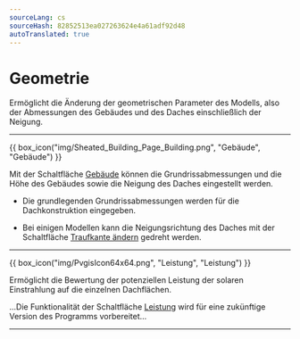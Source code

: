 ```yaml
---
sourceLang: cs
sourceHash: 82852513ea027263624e4a61adf92d48
autoTranslated: true
---
```


# Geometrie

  <p>Ermöglicht die Änderung der geometrischen Parameter des Modells, also der Abmessungen des Gebäudes und des Daches einschließlich der Neigung.</p>

  <hr class="main">

{{ box_icon("img/Sheated_Building_Page_Building.png", "Gebäude", "Gebäude") }}

  <p>Mit der Schaltfläche <u>Gebäude</u> können die Grundrissabmessungen und die Höhe des Gebäudes sowie die Neigung des Daches eingestellt werden.</p>

  <ul>
    <li><p>Die grundlegenden Grundrissabmessungen werden für die Dachkonstruktion eingegeben.</p></li>
    <li><p>Bei einigen Modellen kann die Neigungsrichtung des Daches mit der Schaltfläche <u>Traufkante ändern</u> gedreht werden.</p></li>
  </ul>

  <hr class="main">

{{ box_icon("img/PvgisIcon64x64.png", "Leistung", "Leistung") }}

<p>
Ermöglicht die Bewertung der potenziellen Leistung der solaren Einstrahlung auf die einzelnen Dachflächen.
</p>

<p>
...Die Funktionalität der Schaltfläche <u>Leistung</u> wird für eine zukünftige Version des Programms vorbereitet...
</p>

<hr class="main">

<!-- product: HiStruct Roofs -->
